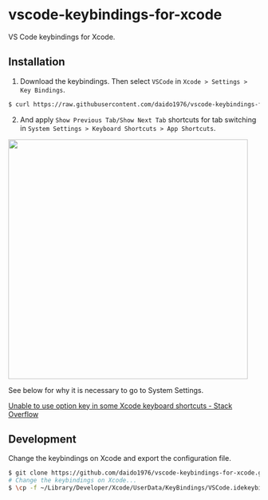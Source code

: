 # vscode-keybindings-for-xcode

VS Code keybindings for Xcode.

## Installation

1. Download the keybindings. Then select `VSCode` in `Xcode > Settings > Key Bindings`.

```sh
$ curl https://raw.githubusercontent.com/daido1976/vscode-keybindings-for-xcode/main/VSCode.idekeybindings -o ~/Library/Developer/Xcode/UserData/KeyBindings/VSCode.idekeybindings
```

2. And apply `Show Previous Tab/Show Next Tab` shortcuts for tab switching in `System Settings > Keyboard Shortcuts > App Shortcuts`.

<img src='https://user-images.githubusercontent.com/35087200/207867604-e4006d8f-de1a-41a8-a808-8ef7a2e2518a.png' width=480>

See below for why it is necessary to go to System Settings.

[Unable to use option key in some Xcode keyboard shortcuts \- Stack Overflow](https://stackoverflow.com/questions/73185455/unable-to-use-option-key-in-some-xcode-keyboard-shortcuts/73225466)

## Development

Change the keybindings on Xcode and export the configuration file.

```sh
$ git clone https://github.com/daido1976/vscode-keybindings-for-xcode.git <CLONE_DIR_PATH>
# Change the keybindings on Xcode...
$ \cp -f ~/Library/Developer/Xcode/UserData/KeyBindings/VSCode.idekeybindings <CLONE_DIR_PATH>/VSCode.idekeybindings
```
